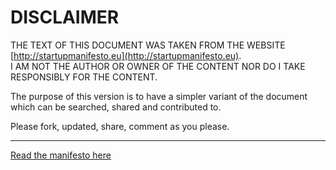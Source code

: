 # DISCLAIMER

THE TEXT OF THIS DOCUMENT WAS TAKEN FROM THE WEBSITE [http://startupmanifesto.eu](http://startupmanifesto.eu).  
I AM NOT THE AUTHOR OR OWNER OF THE CONTENT NOR DO I TAKE RESPONSIBLY FOR THE CONTENT.  

The purpose of this version is to have a simpler variant of the document which can be searched, shared and contributed to.

Please fork, updated, share, comment as you please.

<hr/>

[Read the manifesto here](/A-manifesto-for-entrepreneurship.md)
